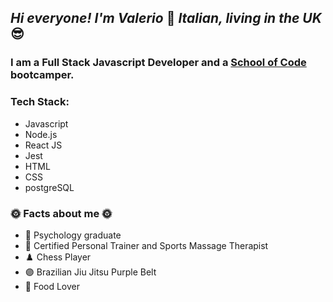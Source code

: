 ## *Hi everyone! I'm Valerio* 👋 *Italian, living in the UK* 😎

### I am a Full Stack Javascript Developer and a [School of Code](https://www.schoolofcode.co.uk/) bootcamper.

### Tech Stack:
* Javascript
* Node.js
* React JS
* Jest
* HTML
* CSS
* postgreSQL

### 🌞 Facts about me 🌞
- 📖 Psychology graduate
- 💪 Certified Personal Trainer and Sports Massage Therapist
- ♟️ Chess Player
- 🟣 Brazilian Jiu Jitsu Purple Belt
- 🍤 Food Lover



<!--
**ValerioCipolla/ValerioCipolla** is a ✨ _special_ ✨ repository because its `README.md` (this file) appears on your GitHub profile.

Here are some ideas to get you started:

- 🔭 I’m currently working on ...
- 🌱 I’m currently learning ...
- 👯 I’m looking to collaborate on ...
- 🤔 I’m looking for help with ...
- 💬 Ask me about ...
- 📫 How to reach me: ...
- 😄 Pronouns: ...
- ⚡ Fun fact: ...
-->
